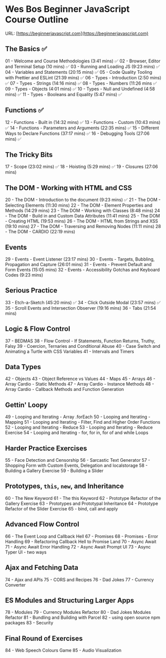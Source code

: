# Wes Bos Beginner JavaScript Course Outline

URL: [https://beginnerjavascript.com](https://beginnerjavascript.com)

## The Basics ✅

01 - Welcome and Course Methodologies (3:41 mins) ✅
02 - Browser, Editor and Terminal Setup (10 mins) ✅
03 - Running and Loading JS (9:23 mins) ✅
04 - Variables and Statements (20:15 mins) ✅
05 - Code Quality Tooling with Prettier and ESLint (21:39 mins) ✅
06 - Types - Introduction (2:50 mins) ✅
07 - Types - Strings (14:16 mins) ✅
08 - Types - Numbers (11:26 mins ✅
09 - Types - Objects (4:01 mins) ✅
10 - Types - Null and Undefined (4:58 mins) ✅
11 - Types - Booleans and Equality (5:47 mins) ✅

## Functions ✅

12 - Functions - Built in (14:32 mins) ✅
13 - Functions - Custom (10:43 mins) ✅
14 - Functions - Parameters and Arguments (22:35 mins) ✅
15 - Different Ways to Declare Functions (37:17 mins) ✅
16 - Debugging Tools (27:06 mins) ✅

## The Tricky Bits

17 - Scope (23:02 mins) ✅
18 - Hoisting (5:29 mins) ✅
19 - Closures (27:06 mins)

## The DOM - Working with HTML and CSS

20 - The DOM - Introduction to the document (9:23 mins) ✅
21 - The DOM - Selecting Elements (11:30 mins)
22 - The DOM - Element Properties and Methods (14:29 mins)
23 - The DOM - Working with Classes (8:48 mins)
24 - The DOM - Build in and Custom Data Attributes (11:41 mins)
25 - The DOM - Creating HTML (19:53 mins)
26 - The DOM - HTML from Strings and XSS (19:10 mins)
27 - The DOM - Traversing and Removing Nodes (11:11 mins)
28 - The DOM - CARDIO (22:19 mins)

## Events

29 - Events - Event Listener (23:17 mins)
30 - Events - Targets, Bubbling, Propagation and Capture (26:01 mins)
31 - Events - Prevent Default and Form Events (15:05 mins)
32 - Events - Accessibility Gotchas and Keyboard Codes (9:23 mins)

## Serious Practice

33 - Etch-a-Sketch (45:20 mins) ✅
34 - Click Outside Modal (23:57 mins) ✅
35 - Scroll Events and Intersection Observer (19:16 mins)
36 - Tabs (21:54 mins)

## Logic & Flow Control

37 - BEDMAS
38 - Flow Control - If Statements, Function Returns, Truthy, Falsy
39 - Coercion, Ternaries and Conditional Abuse
40 - Case Switch and Animating a Turtle with CSS Variables
41 - Intervals and Timers

## Data Types

42 - Objects
43 - Object Reference vs Values
44 - Maps
45 - Arrays
46 - Array Cardio - Static Methods
47 - Array Cardio - Instance Methods
48 - Array Cardio - Callback Methods and Function Generation

## Gettin' Loopy

49 - Looping and Iterating - Array .forEach
50 - Looping and Iterating - Mapping
51 - Looping and Iterating - Filter, Find and Higher Order Functions
52 - Looping and Iterating - Reduce
53 - Looping and Iterating - Reduce Exercise
54 - Looping and Iterating - for, for in, for of and while Loops

## Harder Practice Exercises

55 - Face Detection and Censorship
56 - Sarcastic Text Generator
57 - Shopping Form with Custom Events, Delegation and localstorage
58 - Building a Gallery Exercise
59 - Building a Slider

## Prototypes, `this`, `new`, and Inheritance

60 - The New Keyword
61 - The this Keyword
62 - Prototype Refactor of the Gallery Exercise
63 - Prototypes and Prototypal Inheritance
64 - Prototype Refactor of the Slider Exercise
65 - bind, call and apply

## Advanced Flow Control

66 - The Event Loop and Callback Hell
67 - Promises
68 - Promises - Error Handling
69 - Refactoring Callback Hell to Promise Land
70 - Async Await
71 - Async Await Error Handling
72 - Async Await Prompt UI
73 - Async Typer UI - two ways

## Ajax and Fetching Data

74 - Ajax and APIs
75 - CORS and Recipes
76 - Dad Jokes
77 - Currency Converter

## ES Modules and Structuring Larger Apps

78 - Modules
79 - Currency Modules Refactor
80 - Dad Jokes Modules Refactor
81 - Bundling and Building with Parcel
82 - using open source npm packages
83 - Security

## Final Round of Exercises

84 - Web Speech Colours Game
85 - Audio Visualization
